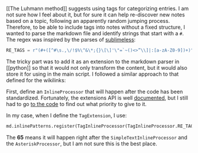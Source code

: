 [[The Luhmann method]] suggests using tags for categorizing entries. I am not sure how I feel about it, but for sure it can help re-discover new notes based on a topic, following an apparently random jumping process. Therefore, to be able to include tags into notes without a fixed structure, I wanted to parse the markdown file and identify strings that start with a ``#``. The regex was inspired by the parses of [sublimeless](https://github.com/renerocksai/sublimeless_zk/blob/master/src/libzk2setevi/zkutils.py):

```python
RE_TAGS = r"(#+([^#\s.,\/!$%\^&\*;{}\[\]'\"=`~()<>”\\]|:[a-zA-Z0-9])+)"
```

The tricky part was to add it as an extension to the markdown parser in [[python]] so that it would not only transform the content, but it would also store it for using in the main script. I followed a similar approach to that defined for the wikilinks:

First, define an ``InlineProcessor`` that will happen after the code has been standardized. Fortunately, the extensions API is well [documented](https://python-markdown.github.io/extensions/api/), but I still had to go [to the code](https://github.com/Python-Markdown/markdown/blob/56b03b21f50d2b28b7ab87df7d8015e1f1b62184/markdown/inlinepatterns.py#L90) to find out what priority to give to it. 

In my case, when I define the ``TagExtension``, I use:

```python
md.inlinePatterns.register(TagInlineProcessor(TagInlineProcessor.RE_TAGS, md), 'tags', 65)
```

The **65** means it will happen right after the ``SimpleTextInlineProcessor`` and the ``AsteriskProcessor``, but I am not sure this is the best place. 